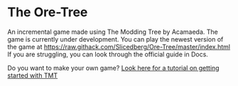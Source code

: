 # The Ore-Tree

An incremental game made using The Modding Tree by Acamaeda. The game is currently under development.
You can play the newest version of the game at https://raw.githack.com/Slicedberg/Ore-Tree/master/index.html
If you are struggling, you can look through the official guide in Docs.

Do you want to make your own game? [Look here for a tutorial on getting started with TMT](docs/tutorials/getting-started.md)
